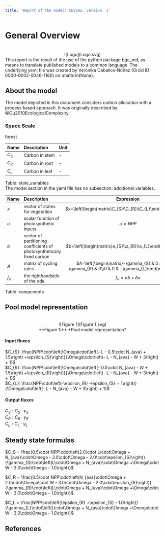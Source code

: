 ```yaml
---
title: 'Report of the model: CEVSA2, version: 2'
---
```

  
  
# General Overview  
  

<br>
<center>
![Logo](Logo.svg)
</center>
This report is the result of the use of the python package bgc_md, as means to translate published models to a common language.  The underlying yaml file was created by Verónika Ceballos-Núñez (Orcid ID: 0000-0002-0046-1160) on \mathrm{None}.  
  
  
  
## About the model  
  
The model depicted in this document considers carbon allocation with a process based approach. It was originally described by @Gu2010EcologicalComplexity.  
  
  
  
### Space Scale  
  
forest
  
  
Name|Description|Unit  
:-----|:-----|:-----  
$C_{S}$|Carbon in stem|-  
$C_{R}$|Carbon in root|-  
$C_{L}$|Carbon in leaf|-  
  Table: state_variables  
The model section in the yaml file has no subsection: additional_variables.  
  
Name|Description|Expression  
:-----|:-----|:-----:  
$x$|vector of states for vegetation|$x=\left[\begin{matrix}C_{S}\\C_{R}\\C_{L}\end{matrix}\right]$  
$u$|scalar function of photosynthetic inputs|$u=NPP$  
$b$|vector of partitioning coefficients of photosynthetically fixed carbon|$b=\left[\begin{matrix}a_{S}\\a_{R}\\a_{L}\end{matrix}\right]$  
$A$|matrix of cycling rates|$A=\left[\begin{matrix}-\gamma_{S} & 0 & 0\\0 & -\gamma_{R} & 0\\0 & 0 & -\gamma_{L}\end{matrix}\right]$  
$f_{v}$|the righthandside of the ode|$f_{v}=u b + A x$  
  Table: components  
  
  
## Pool model representation  
  

<br>
<center>
![Figure 1](Figure 1.svg)<br>**Figure 1:** *Pool model representation*<br>
</center>
  
  
#### Input fluxes  
  
$C_{S}: \frac{NPP\cdot\left(\Omega\cdot\left(- L - 0.5\cdot N_{ava} + 1.5\right) +\epsilon_{S}\right)}{\Omega\cdot\left(- L - N_{ava} - W + 3\right) + 1}$  
$C_{R}: \frac{NPP\cdot\left(\Omega\cdot\left(- 0.5\cdot N_{ava} - W + 1.5\right) +\epsilon_{R}\right)}{\Omega\cdot\left(- L - N_{ava} - W + 3\right) + 1}$  
$C_{L}: \frac{NPP\cdot\left(-\epsilon_{R} -\epsilon_{S} + 1\right)}{\Omega\cdot\left(- L - N_{ava} - W + 3\right) + 1}$  

  
  
#### Output fluxes  
  
$C_{S}: C_{S}\cdot\gamma_{S}$  
$C_{R}: C_{R}\cdot\gamma_{R}$  
$C_{L}: C_{L}\cdot\gamma_{L}$  
  
  
## Steady state formulas  
  
$C_S = \frac{0.5\cdot NPP\cdot\left(2.0\cdot L\cdot\Omega + N_{ava}\cdot\Omega - 3.0\cdot\Omega - 2.0\cdot\epsilon_{S}\right)}{\gamma_{S}\cdot\left(L\cdot\Omega + N_{ava}\cdot\Omega +\Omega\cdot W - 3.0\cdot\Omega - 1.0\right)}$  
  
  
  
$C_R = \frac{0.5\cdot NPP\cdot\left(N_{ava}\cdot\Omega + 2.0\cdot\Omega\cdot W - 3.0\cdot\Omega - 2.0\cdot\epsilon_{R}\right)}{\gamma_{R}\cdot\left(L\cdot\Omega + N_{ava}\cdot\Omega +\Omega\cdot W - 3.0\cdot\Omega - 1.0\right)}$  
  
  
  
$C_L = \frac{NPP\cdot\left(\epsilon_{R} +\epsilon_{S} - 1.0\right)}{\gamma_{L}\cdot\left(L\cdot\Omega + N_{ava}\cdot\Omega +\Omega\cdot W - 3.0\cdot\Omega - 1.0\right)}$  
  
  
  
  
  
## References  
  
